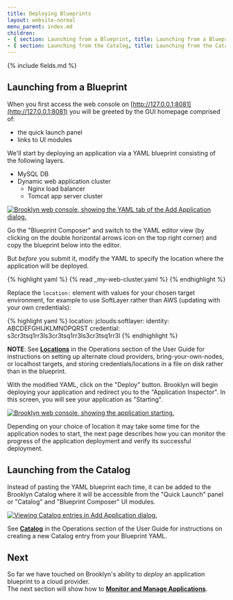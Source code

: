 ```yaml
---
title: Deploying Blueprints
layout: website-normal
menu_parent: index.md
children:
- { section: Launching from a Blueprint, title: Launching from a Blueprint } 
- { section: Launching from the Catalog, title: Launching from the Catalog } 
---
```


{% include fields.md %}


## Launching from a Blueprint

When you first access the web console on [http://127.0.0.1:8081](http://127.0.0.1:8081) you will be greeted by the GUI homepage
comprised of:
- the quick launch panel
- links to UI modules

We'll start by deploying an application via a YAML blueprint consisting of the following layers.

- MySQL DB
- Dynamic web application cluster
  - Nginx load balancer
  - Tomcat app server cluster

[![Brooklyn web console, showing the YAML tab of the Add Application dialog.](images/add-blueprint.png)](images/add-blueprint-large.png)

Go the "Blueprint Composer" and switch to the YAML editor view (by clicking on the double horizontal arrows icon on the top right corner)
and copy the blueprint below into the editor. 

But *before* you submit it, modify the YAML to specify the location where the application will be deployed.

{% highlight yaml %}
{% read _my-web-cluster.yaml %}
{% endhighlight %}

Replace the `location:` element with values for your chosen target environment, for example to use SoftLayer rather than AWS (updating with your own credentials): 

{% highlight yaml %}
location:
  jclouds:softlayer:
    identity: ABCDEFGHIJKLMNOPQRST
    credential: s3cr3tsq1rr3ls3cr3tsq1rr3ls3cr3tsq1rr3l
{% endhighlight %}

**NOTE**: See __[Locations](../locations)__ in the Operations section of the User Guide for instructions on setting up alternate cloud providers, bring-your-own-nodes, or localhost targets, and storing credentials/locations in a file on disk rather than in the blueprint.

With the modified YAML, click on the "Deploy" button. Brooklyn will begin deploying your application and redirect you to the
"Application Inspector". In this screen, you will see your application as "Starting".

[![Brooklyn web console, showing the application starting.](images/app-deploying.png)](images/app-deploying-large.png)

Depending on your choice of location it may take some time for the application nodes to start, the next page describes how you can monitor the progress of the application deployment and verify its successful deployment.

## Launching from the Catalog

Instead of pasting the YAML blueprint each time, it can be added to the Brooklyn Catalog where it will be accessible from the "Quick Launch" panel or "Catalog" and "Blueprint Composer" UI modules.

[![Viewing Catalog entries in Add Application dialog.](images/app-quicklaunch.png)](images/app-quicklaunch-large.png)

<!-- TODO: more detail for adding to catalog? but wait for persistence to be the default, 
     rather than extensively document default.catalog.bom.
     also need to include instructions on stopping (currently in help, including stopping apps) -->

See __[Catalog](../catalog/)__ in the Operations section of the User Guide for instructions on creating a new Catalog entry from your Blueprint YAML.


## Next 

So far we have touched on Brooklyn's ability to *deploy* an application blueprint to a cloud provider.  
The next section will show how to **[Monitor and Manage Applications](managing.html)**.
